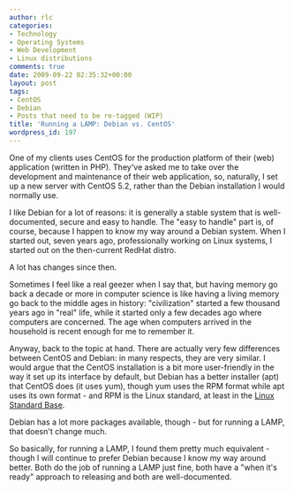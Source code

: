 ```yaml
---
author: rlc
categories:
- Technology
- Operating Systems
- Web Development
- Linux distributions
comments: true
date: 2009-09-22 02:35:32+00:00
layout: post
tags:
- CentOS
- Debian
- Posts that need to be re-tagged (WIP)
title: 'Running a LAMP: Debian vs. CentOS'
wordpress_id: 197
---
```


One of my clients uses CentOS for the production platform of their (web) application (written in PHP). They've asked me to take over the development and maintenance of their web application, so, naturally, I set up a new server with CentOS 5.2, rather than the Debian installation I would normally use.

<!--more-->

I like Debian for a lot of reasons: it is generally a stable system that is well-documented, secure and easy to handle. The "easy to handle" part is, of course, because I happen to know my way around a Debian system. When I started out, seven years ago, professionally working on Linux systems, I started out on the then-current RedHat distro.

A lot has changes since then.

Sometimes I feel like a real geezer when I say that, but having memory go back a decade or more in computer science is like having a living memory go back to the middle ages in history: "civilization" started a few thousand years ago in "real" life, while it started only a few decades ago where computers are concerned. The age when computers arrived in the household is recent enough for me to remember it.

Anyway, back to the topic at hand. There are actually very few differences between CentOS and Debian: in many respects, they are very similar. I would argue that the CentOS installation is a bit more user-friendly in the way it set up its interface by default, but Debian has a better installer (apt) that CentOS does (it uses yum), though yum uses the RPM format while apt uses its own format - and RPM is the Linux standard, at least in the [Linux Standard Base](http://www.linuxfoundation.org/collaborate/workgroups/lsb).

Debian has a lot more packages available, though - but for running a LAMP, that doesn't change much.

So basically, for running a LAMP, I found them pretty much equivalent - though I will continue to prefer Debian because I know my way around better. Both do the job of running a LAMP just fine, both have a "when it's ready" approach to releasing and both are well-documented.